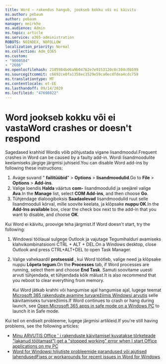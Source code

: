 ```yaml
---
title: Word – rakendus hangub, jookseb kokku või ei käivitu
ms.author: pebaum
author: pebaum
manager: mnirkhe
ms.audience: Admin
ms.topic: article
ms.service: o365-administration
ROBOTS: NOINDEX, NOFOLLOW
localization_priority: Normal
ms.collection: Adm_O365
ms.custom:
- "9000584"
- "2686"
ms.openlocfilehash: 2105984bd6a9b04762e7e9153120c8c394c0b599
ms.sourcegitcommit: c6692ce0fa1358ec3529e59ca0ecdfdea4cdc759
ms.translationtype: MT
ms.contentlocale: et-EE
ms.lasthandoff: 09/14/2020
ms.locfileid: "47698822"
---
```

# <a name="word-crashes-or-doesnt-respond"></a><span data-ttu-id="b88fc-102">Word jookseb kokku või ei vasta</span><span class="sxs-lookup"><span data-stu-id="b88fc-102">Word crashes or doesn't respond</span></span>

<span data-ttu-id="b88fc-103">Sagedased krahhid Wordis võib põhjustada vigane lisandmoodul.</span><span class="sxs-lookup"><span data-stu-id="b88fc-103">Frequent crashes in Word can be caused by a faulty add-in.</span></span> <span data-ttu-id="b88fc-104">Wordi lisandmoodulite keelamiseks järgige järgmisi juhiseid.</span><span class="sxs-lookup"><span data-stu-id="b88fc-104">You can disable Word add-ins by following these instructions:</span></span>

1. <span data-ttu-id="b88fc-105">Avage suvand " **failitüübid**"  >  **Options**  >  **lisandmoodulid**.</span><span class="sxs-lookup"><span data-stu-id="b88fc-105">Go to **File** > **Options** > **Add-ins**.</span></span>
2. <span data-ttu-id="b88fc-106">Valige loendis **Halda** väärtus **com-** lisandmoodulid ja seejärel valige **Ava**.</span><span class="sxs-lookup"><span data-stu-id="b88fc-106">In the **Manage** list, select **COM Add-ins**, and then choose **Go**.</span></span>
3. <span data-ttu-id="b88fc-107">Tühjendage dialoogiboksis **Saadaolevad** lisandmoodulid ruut selle lisandmooduli kõrval, mille soovite keelata, ja klõpsake **nuppu OK**.</span><span class="sxs-lookup"><span data-stu-id="b88fc-107">In the **Add-Ins available** box, clear the check box next to the add-in that you want to disable, and choose **OK**.</span></span>

<span data-ttu-id="b88fc-108">Kui Word ei käivitu, proovige teha järgmist.</span><span class="sxs-lookup"><span data-stu-id="b88fc-108">If Word doesn't start, try the following:</span></span>

1.   <span data-ttu-id="b88fc-109">Windowsi töölaual sulgege Outlook ja vajutage Tegumihalduri avamiseks klahvikombinatsiooni CTRL + ALT + DEL.</span><span class="sxs-lookup"><span data-stu-id="b88fc-109">On a Windows desktop, close Outlook and press CTRL+ALT+DEL to open Task Manager.</span></span> 
2. <span data-ttu-id="b88fc-110">Valige vahekaardil **protsessid** , kui Word töötleb, valige need ja klõpsake nuppu **Lõpeta tegum**.</span><span class="sxs-lookup"><span data-stu-id="b88fc-110">On the **Processes** tab, if Word processes are running, select them and choose **End Task**.</span></span> <span data-ttu-id="b88fc-111">Samuti soovitame uuesti arvuti tühjendada, et tühjendada kõik mälust.</span><span class="sxs-lookup"><span data-stu-id="b88fc-111">It is also recommend that you reboot to clear everything from memory.</span></span>

    <span data-ttu-id="b88fc-112">Kui Word jätkab krahhi või hangumise ajal hangumise ajal, lugege teemat [Microsoft 365 rakenduste avamine turvarežiimis Windowsi arvutis](https://support.office.com/article/Open-Office-apps-in-safe-mode-on-a-Windows-PC-dedf944a-5f4b-4afb-a453-528af4f7ac72) selle käivitamiseks turvarežiimis.</span><span class="sxs-lookup"><span data-stu-id="b88fc-112">If Word continues to crash or hang during launch, see [Open Microsoft 365 apps in safe mode on a Windows PC](https://support.office.com/article/Open-Office-apps-in-safe-mode-on-a-Windows-PC-dedf944a-5f4b-4afb-a453-528af4f7ac72) to launch it in Safe mode.</span></span>

<span data-ttu-id="b88fc-113">Kui teil on endiselt probleeme, lugege järgmisi artikleid.</span><span class="sxs-lookup"><span data-stu-id="b88fc-113">If you're still having problems, see the following articles:</span></span> 
- [<span data-ttu-id="b88fc-114">Minu ARVUTIS Office ' i rakenduste käivitamisel kuvatakse tõrketeade "lakanud töötamast"</span><span class="sxs-lookup"><span data-stu-id="b88fc-114">I get a "stopped working" error when I start Office applications on my PC</span></span>](https://support.office.com/article/52bd7985-4e99-4a35-84c8-2d9b8301a2fa)
- [<span data-ttu-id="b88fc-115">Word for Windowsi hiljutiste probleemide parandused või ajutised lahendused</span><span class="sxs-lookup"><span data-stu-id="b88fc-115">Fixes or workarounds for recent issues in Word for Windows</span></span>](https://support.office.com/article/bf6bf17c-2807-4871-83ce-e337ae8f0b86)